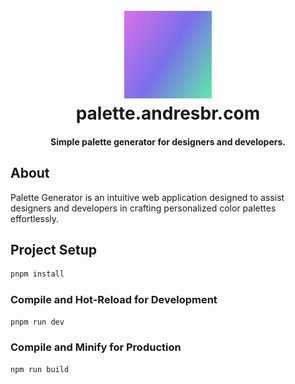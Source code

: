<h1 align="center">
  <br>
  <a href="palette.andresbr.com"><img src="/public/android-chrome-192x192.png" alt="Palette Generator" width="140"></a>
  <br>
  palette.andresbr.com
  <br>
</h1>
<h4 align="center">Simple palette generator for designers and developers.</h4>

## About

Palette Generator is an intuitive web application designed to assist designers and developers in crafting personalized color palettes effortlessly.

## Project Setup

```sh
pnpm install
```

### Compile and Hot-Reload for Development

```sh
pnpm run dev
```

### Compile and Minify for Production

```sh
npm run build
```
